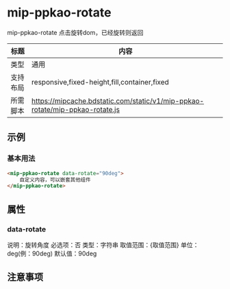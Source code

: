 # mip-ppkao-rotate

mip-ppkao-rotate 点击旋转dom，已经旋转则返回

标题|内容
----|----
类型|通用
支持布局|responsive,fixed-height,fill,container,fixed
所需脚本|https://mipcache.bdstatic.com/static/v1/mip-ppkao-rotate/mip-ppkao-rotate.js

## 示例

### 基本用法
```html
<mip-ppkao-rotate data-rotate="90deg">
    自定义内容，可以嵌套其他组件
</mip-ppkao-rotate>
```

## 属性

### data-rotate

说明：旋转角度
必选项：否
类型：字符串
取值范围：{取值范围}
单位：deg(例：90deg)
默认值：90deg

## 注意事项

